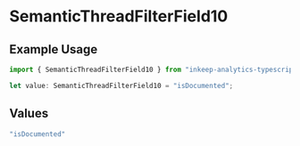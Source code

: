 # SemanticThreadFilterField10

## Example Usage

```typescript
import { SemanticThreadFilterField10 } from "inkeep-analytics-typescript/models/components";

let value: SemanticThreadFilterField10 = "isDocumented";
```

## Values

```typescript
"isDocumented"
```